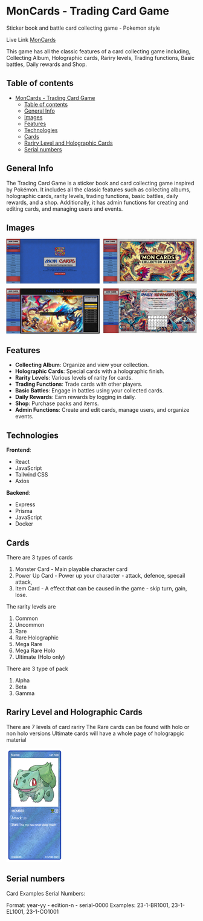 # MonCards - Trading Card Game

Sticker book and battle card collecting game - Pokemon style

Live Link [MonCards](https://mon-cards.netlify.app/)

This game has all the classic features of a card collecting game including,
Collecting Album, Holographic cards, Rariry levels, Trading functions, Basic battles, Daily rewards and Shop.

## Table of contents

- [MonCards - Trading Card Game](#moncards---trading-card-game)
  - [Table of contents](#table-of-contents)
  - [General Info](#general-info)
  - [Images](#images)
  - [Features](#features)
  - [Technologies](#technologies)
  - [Cards](#cards)
  - [Rariry Level and Holographic Cards](#rariry-level-and-holographic-cards)
  - [Serial numbers](#serial-numbers)

## General Info

The Trading Card Game is a sticker book and card collecting game inspired by Pokémon. It includes all the classic features such as collecting albums, holographic cards, rarity levels, trading functions, basic battles, daily rewards, and a shop. Additionally, it has admin functions for creating and editing cards, and managing users and events.

## Images

<div style="display: grid; grid-template-columns: repeat(2, 1fr); gap: 10px;">
  <div><img src="./assets/images/home_page.png" alt="Trading Card Game" style="width: 100%;"/></div>
  <div><img src="./assets/images/album_cover.png" alt="Card Album" style="width: 100%;"/></div>
  <div><img src="./assets/images/battle_screen.png" alt="Battle Screen" style="width: 100%;"/></div>
  <div><img src="./assets/images/rewards_page.png" alt="Battle Screen" style="width: 100%;"/></div>
</div>

## Features

- **Collecting Album**: Organize and view your collection.
- **Holographic Cards**: Special cards with a holographic finish.
- **Rarity Levels**: Various levels of rarity for cards.
- **Trading Functions**: Trade cards with other players.
- **Basic Battles**: Engage in battles using your collected cards.
- **Daily Rewards**: Earn rewards by logging in daily.
- **Shop**: Purchase packs and items.
- **Admin Functions**: Create and edit cards, manage users, and organize events.

## Technologies

**Frontend**:

- React
- JavaScript
- Tailwind CSS
- Axios

**Backend**:

- Express
- Prisma
- JavaScript
- Docker

## Cards

There are 3 types of cards

1. Monster Card - Main playable character card
2. Power Up Card - Power up your character - attack, defence, specail attack,
3. Item Card - A effect that can be caused in the game - skip turn, gain, lose.

The rarity levels are

1. Common
2. Uncommon
3. Rare
4. Rare Holographic
5. Mega Rare
6. Mega Rare Holo
7. Ultimate (Holo only)

There are 3 type of pack

1. Alpha
2. Beta
3. Gamma

## Rariry Level and Holographic Cards

There are 7 levels of card rariry
The Rare cards can be found with holo or non holo versions
Ultimate cards will have a whole page of holograpgic material

<img height='300px' src='./assets/images/holo-example-card.png' alt='Card Examples' />

## Serial numbers

Card Examples
Serial Numbers:

Format: year-yy - edition-n - serial-0000
Examples: 23-1-BR1001, 23-1-EL1001, 23-1-CO1001

